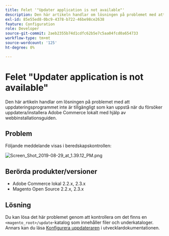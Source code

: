 ```yaml
---
title: Felet '"Updater application is not available"'
description: Den här artikeln handlar om lösningen på problemet med att uppdateringsprogrammet inte är tillgängligt som kan uppstå när du försöker uppdatera/installera Adobe Commerce lokalt med hjälp av webbinstallationsguiden.
exl-id: 85e55ed8-0bc9-4378-b722-46be98ce2638
feature: Configuration
role: Developer
source-git-commit: 2aeb2355b74d1cdfc62b5e7c5aa04fcd0a654733
workflow-type: tm+mt
source-wordcount: '125'
ht-degree: 0%

---
```


# Felet &quot;Updater application is not available&quot;

Den här artikeln handlar om lösningen på problemet med att uppdateringsprogrammet inte är tillgängligt som kan uppstå när du försöker uppdatera/installera Adobe Commerce lokalt med hjälp av webbinstallationsguiden.

## Problem

Följande meddelande visas i beredskapskontrollen:

![Screen_Shot_2019-08-29_at_1.39.12_PM.png](assets/Screen_Shot_2019-08-29_at_1.39.12_PM.png)

## Berörda produkter/versioner

* Adobe Commerce lokal 2.2.x, 2.3.x
* Magento Open Source 2.2.x, 2.3.x


## Lösning

Du kan lösa det här problemet genom att kontrollera om det finns en `<magento_root>/update`-katalog som innehåller filer och underkataloger. Annars kan du läsa [Konfigurera uppdateraren](https://experienceleague.adobe.com/en/docs/commerce-knowledge-base/kb/troubleshooting/miscellaneous/updater-application-is-not-available-error) i utvecklardokumentationen.
